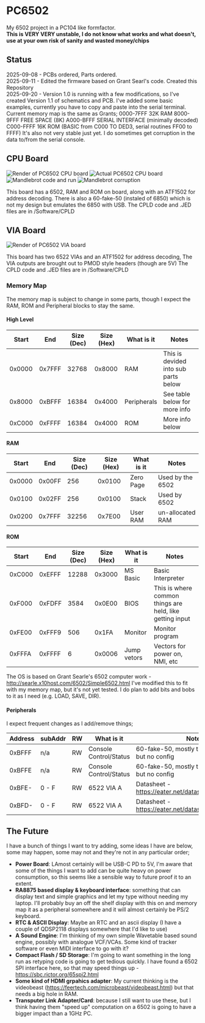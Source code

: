 # PC6502
My 6502 project in a PC104 like formfactor.  
**This is VERY VERY unstable, I do not know what works and what doesn't, use at your own risk of sanity and wasted money/chips**  

## Status
2025-09-08 - PCBs ordered, Parts ordered.  
2025-09-11 - Edited the firmware based on Grant Searl's code. Created this Repository  
2025-09-20 - Version 1.0 is running with a few modifications, so I've created Version 1.1 of schematics and PCB. I've added some basic examples, currently you have to copy and paste into the serial terminal. Current memory map is the same as Grants;
0000-7FFF 32K RAM
8000-9FFF FREE SPACE (8K)
A000-BFFF SERIAL INTERFACE (minimally decoded)
C000-FFFF 16K ROM (BASIC from C000 TO DED3, serial routines FF00 to FFFF)
It's also not very stable just yet. I do sometimes get corruption in the data to/from the serial console.



## CPU Board
![Render of PC6502 CPU board](/Images/PC6502_CPU_Render.png?raw=true "Render of the V1.00 PC6502 CPU board")
![Actual PC6502 CPU board](/Images/PC6502_V100.jpg?raw=true "Actual V1.00 PC6502 CPU board undergoing testing")
![Mandlebrot code and run](/Images/ScreenShotV100_MandleCode.png?raw=true "Mandlebrot running on hardware")
![Mandlebrot corruption](/Images/ScreenShotV100_MandleCorrupt.png?raw=true "Mandlebrot showing corruption, top is correct")


This board has a 6502, RAM and ROM on board, along with an ATF1502 for address decoding. There is also a 60-fake-50 (instaled of 6850) which is not my design but emulates the 6850 with USB.
The CPLD code and .JED files are in /Software/CPLD

## VIA Board
![Render of PC6502 VIA board](/Images/PC6502_VIA_Render.png?raw=true "Render of the PC6502 VIA board")

This board has two 6522 VIAs and an ATF1502 for address decoding, The VIA outputs are brought out to PMOD style headers (though are 5V)
The CPLD code and .JED files are in /Software/CPLD

### Memory Map
The memory map is subject to change in some parts, though I expect the RAM, ROM and Peripheral blocks to stay the same.

#### High Level
| Start | End | Size (Dec) | Size (Hex) | What is it | Notes |
|-------|-----|----|----|----|---------------|
| 0x0000|0x7FFF| 32768 | 0x8000 | RAM  | This is devided into sub parts below |
| 0x8000|0xBFFF| 16384 | 0x4000 | Peripherals | See table below for more info |
| 0xC000|0xFFFF| 16384 | 0x4000 | ROM | More info below |

#### RAM 
| Start | End | Size (Dec) | Size (Hex) | What is it | Notes |
|-------|-----|----|----|----|---------------|
| 0x0000|0x00FF| 256 | 0x0100 | Zero Page  | Used by the 6502 |
| 0x0100|0x02FF| 256 | 0x0100 | Stack  | Used by 6502 |
| 0x0200|0x7FFF| 32256 | 0x7E00 | User RAM  | un-allocated RAM |

#### ROM 
| Start | End | Size (Dec) | Size (Hex) | What is it | Notes |
|-------|-----|----|----|----|---------------|
| 0xC000|0xEFFF| 12288 | 0x3000 | MS Basic  | Basic Interpreter |
| 0xF000|0xFDFF| 3584 | 0x0E00 | BIOS  | This is where common things are held, like getting input |
| 0xFE00|0xFFF9| 506 | 0x1FA | Monitor  | Monitor program |
| 0xFFFA|0xFFFF| 6 | 0x0006 | Jump vetors  | Vectors for power on, NMI, etc |

The OS is based on Grant Searle's 6502 computer work - http://searle.x10host.com/6502/Simple6502.html
I've modified this to fit with my memory map, but it's not yet tested.
I do plan to add bits and bobs to it as I need (e.g. LOAD, SAVE, DIR).

#### Peripherals
I expect frequent changes as I add/remove things;

| Address | subAddr | RW | What is it | Notes |
|---------|---------|----|-------|---------------|
| 0xBFFF | n/a | RW | Console Control/Status | 60-fake-50, mostly the same as 6850, but no config |
| 0xBFFE | n/a | RW | Console Control/Status | 60-fake-50, mostly the same as 6850, but no config |
| 0xBFE- | 0 - F | RW | 6522 VIA A | Datasheet - https://eater.net/datasheets/w65c22.pdf |
| 0xBFD- | 0 - F | RW | 6522 VIA A | Datasheet - https://eater.net/datasheets/w65c22.pdf |

## The Future
I have a bunch of things I want to try adding, some ideas I have are below, some may happen, some may not and they're not in any particular order;

* **Power Board**: LAmost certainly will be USB-C PD to 5V, I'm aware that some of the things I want to add can be quite heavy on power consumption, so this seems like a sensible way to future proof it to an extent.
* **RA8875 based display & keyboard interface**: something that can display text and simple graphics and let my type without needing my laptop. I'll probably buy an off the shelf display with this on and memory map it as a peripheral somewhere and it will almost certainly be PS/2 keyboard.
* **RTC & ASCII Display**: Maybe an RTC and an ascii display (I have a couple of QDSP2118 displays somewhere that I'd like to use)
* **A Sound Engine**: I'm thinking of my own simple Wavetable based sound engine, possibly with analogue VCF/VCAs. Some kind of tracker software or even MIDI interface to go with it?
* **Compact Flash / SD Storage**: I'm going to want something in the long run as retyping code is going to get tedious quickly. I have found a 6502 SPI interface here, so that may speed things up - https://sbc.rictor.org/65spi2.html
* **Some kind of HDMI grpahics adapter**: My current thinking is the videobeast (https://feertech.com/microbeast/videobeast.html) but that needs a big hole in RAM.
* **Transputer Link Adapter/Card**: because I still want to use these, but I think having them "speed up" computation on a 6502 is going to have a bigger impact than a 1GHz PC.


